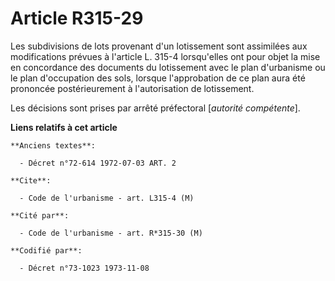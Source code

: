 # Article R315-29

Les subdivisions de lots provenant d'un lotissement sont assimilées aux modifications prévues à l'article L. 315-4
lorsqu'elles ont pour objet la mise en concordance des documents du lotissement avec le plan d'urbanisme ou le plan
d'occupation des sols, lorsque l'approbation de ce plan aura été prononcée postérieurement à l'autorisation de lotissement.

Les décisions sont prises par arrêté préfectoral [*autorité compétente*].

**Liens relatifs à cet article**

	**Anciens textes**:

	  - Décret n°72-614 1972-07-03 ART. 2

	**Cite**:

	  - Code de l'urbanisme - art. L315-4 (M)

	**Cité par**:

	  - Code de l'urbanisme - art. R*315-30 (M)

	**Codifié par**:

	  - Décret n°73-1023 1973-11-08
